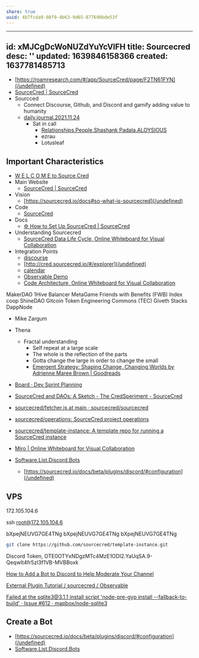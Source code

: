 ```yaml
---
share: true
uuid: 4b7fcda9-08f9-4b63-9d65-877690bde53f
---
```

---
id: xMJCgDcWoNUZdYuYcVlFH
title: Sourcecred
desc: ''
updated: 1639846158366
created: 1637781485713
---

* [https://roamresearch.com/#/app/SourceCred/page/F2TN61FYN](/undefined)
* [SourceCred | SourceCred](https://sourcecred.io/)
* Sourcced
  * Connect Discourse, Github, and Discord and gamify adding value to humanity
  * [daily.journal.2021.11.24](/undefined)
    * Sat in call
      * [Relationships.People.Shashank Padala.ALOYSIOUS](/undefined)
      * ezrau
      * Lotusleaf

## Important Characteristics

* [W E L C O M E to Source Cred](https://github.com/orgs/sourcecred/projects/8)
* Main Website
  * [SourceCred | SourceCred](https://sourcecred.io/)
* Vision
  * [https://sourcecred.io/docs#so-what-is-sourcecred](/undefined)
* Code
  * [SourceCred](https://github.com/sourcecred)
* Docs
  * [⚙️ How to Set Up SourceCred | SourceCred](https://sourcecred.io/docs/beta/setup-guide/)
* Understanding Sourcecred
  * [SourceCred Data Life Cycle, Online Whiteboard for Visual Collaboration](https://miro.com/app/board/o9J_luhteFo=/)
* Integration Points
  * [discourse](https://discourse.sourcecred.io/)
  * [http://cred.sourcecred.io/#/explorer](/undefined)
  * [calendar](https://calendar.google.com/calendar/u/0/embed?src=ops@sourcecred.io)
  * [Observable Demo](https://observablehq.com/@sourcecred/api-tutorial)
  * [Code Architecture, Online Whiteboard for Visual Collaboration](https://miro.com/app/board/o9J_lF3UvK4=/)


MakerDAO
1Hive
Balancer
MetaGame
Friends with Benefits (FWB)
Index coop
ShineDAO
Gitcoin
Token Engineering Commons (TEC)
Giveth
Stacks 
DappNode

* Mike Zargum
* Thena
  * Fractal understanding
    * Self repeat at a large scale
    * The whole is the reflection of the parts
    * Gotta change the large in order to change the small
    * [Emergent Strategy: Shaping Change, Changing Worlds by Adrienne Maree Brown | Goodreads](https://www.goodreads.com/en/book/show/29633913)
* [Board · Dev Sprint Planning](https://app.zenhub.com/workspaces/dev-sprint-planning-5bf5e0624b5806bc2bf6ecc9/board?authors:not=dependabot%5Bbot%5D&filterLogic=any&repos=120145570,233195512,202790734,284782092)
* [SourceCred and DAOs: A Sketch - The CredSperiment - SourceCred](https://discourse.sourcecred.io/t/sourcecred-and-daos-a-sketch/161)
* [sourcecred/fetcher.js at main · sourcecred/sourcecred](https://github.com/sourcecred/sourcecred/blob/main/packages/sourcecred/src/plugins/discord/fetcher.js)
* [sourcecred/operations: SourceCred project operations](https://github.com/sourcecred/operations)
* [sourcecred/template-instance: A template repo for running a SourceCred instance](https://github.com/sourcecred/template-instance)
* [Miro | Online Whiteboard for Visual Collaboration](https://miro.com/app/board/o9J_lF3UvK4=/)

* [Software.List.Discord.Bots](/undefined)
  * [https://sourcecred.io/docs/beta/plugins/discord/#configuration](/undefined)

## VPS

172.105.104.6

ssh root@172.105.104.6

bXpejNEUVG7GE4TNg
bXpejNEUVG7GE4TNg
bXpejNEUVG7GE4TNg

``` bash
git clone https://github.com/sourcecred/template-instance.git
```

Discord Token, OTE0OTYxNDgzMTc4MzE1ODI2.YaUqSA.9-QeqwIt4fr5zl3f1VB-MVBBoxk

[How to Add a Bot to Discord to Help Moderate Your Channel](https://www.businessinsider.com/how-to-add-a-bot-to-discord)

[External Plugin Tutorial / sourcecred / Observable](https://observablehq.com/@sourcecred/external-plugin-tutorial)

[Failed at the sqlite3@3.1.1 install script 'node-pre-gyp install --fallback-to-build' · Issue #612 · mapbox/node-sqlite3](https://github.com/mapbox/node-sqlite3/issues/612)

## Create a Bot

* [https://sourcecred.io/docs/beta/plugins/discord/#configuration](/undefined)
* [Software.List.Discord.Bots](/undefined)